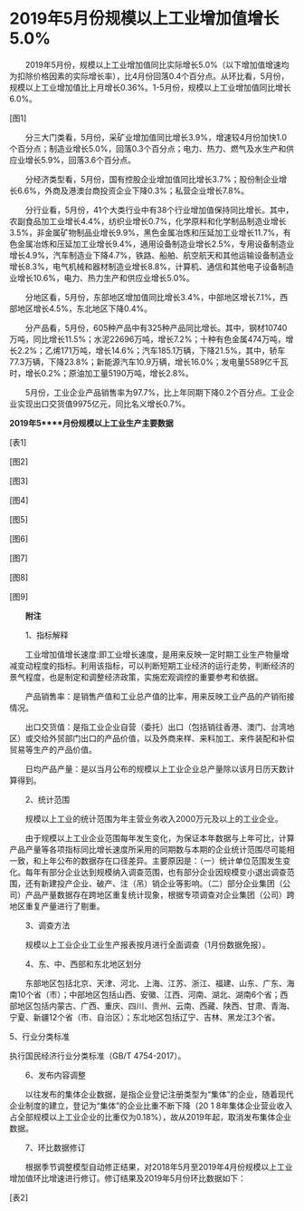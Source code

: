 # 2019年5月份规模以上工业增加值增长5.0%

　　2019年5月份，规模以上工业增加值同比实际增长5.0%（以下增加值增速均为扣除价格因素的实际增长率），比4月份回落0.4个百分点。从环比看，5月份，规模以上工业增加值比上月增长0.36%。1-5月份，规模以上工业增加值同比增长6.0%。

\[图1\]

　　分三大门类看，5月份，采矿业增加值同比增长3.9%，增速较4月份加快1.0个百分点；制造业增长5.0%，回落0.3个百分点；电力、热力、燃气及水生产和供应业增长5.9%，回落3.6个百分点。

　　分经济类型看，5月份，国有控股企业增加值同比增长3.7%；股份制企业增长6.6%，外商及港澳台商投资企业下降0.3%；私营企业增长7.8%。

　　分行业看，5月份，41个大类行业中有38个行业增加值保持同比增长。其中，农副食品加工业增长4.4%，纺织业增长0.7%，化学原料和化学制品制造业增长3.5%，非金属矿物制品业增长9.9%，黑色金属冶炼和压延加工业增长11.7%，有色金属冶炼和压延加工业增长9.4%，通用设备制造业增长2.5%，专用设备制造业增长4.9%，汽车制造业下降4.7%，铁路、船舶、航空航天和其他运输设备制造业增长8.3%，电气机械和器材制造业增长8.8%，计算机、通信和其他电子设备制造业增长10.6%，电力、热力生产和供应业增长5.0%。

　　分地区看，5月份，东部地区增加值同比增长3.4%，中部地区增长7.1%，西部地区增长4.5%，东北地区下降0.4%。

　　分产品看，5月份，605种产品中有325种产品同比增长。其中，钢材10740万吨，同比增长11.5%；水泥22696万吨，增长7.2%；十种有色金属474万吨，增长2.2%；乙烯171万吨，增长14.6%；汽车185.1万辆，下降21.5%，其中，轿车77.3万辆，下降23.8%；新能源汽车10.9万辆，增长16.0%；发电量5589亿千瓦时，增长0.2%；原油加工量5190万吨，增长2.8%。

　　5月份，工业企业产品销售率为97.7%，比上年同期下降0.2个百分点。工业企业实现出口交货值9975亿元，同比名义增长0.7%。

**2019****年****5****月份规模以上工业生产主要数据**

\[表1\]

\[图2\]

\[图3\]

\[图4\]

\[图5\]

\[图6\]

\[图7\]

\[图8\]

\[图9\]

　　**附注**

　　1、指标解释

　　工业增加值增长速度:即工业增长速度，是用来反映一定时期工业生产物量增减变动程度的指标。利用该指标，可以判断短期工业经济的运行走势，判断经济的景气程度，也是制定和调整经济政策，实施宏观调控的重要参考和依据。

　　产品销售率：是销售产值和工业总产值的比率，用来反映工业产品的产销衔接情况。

　　出口交货值：是指工业企业自营（委托）出口（包括销往香港、澳门、台湾地区）或交给外贸部门出口的产品价值，以及外商来样、来料加工、来件装配和补偿贸易等生产的产品价值。

　　日均产品产量：是以当月公布的规模以上工业企业总产量除以该月日历天数计算得到。

　　2、统计范围

　　规模以上工业的统计范围为年主营业务收入2000万元及以上的工业企业。

　　由于规模以上工业企业范围每年发生变化，为保证本年数据与上年可比，计算产品产量等各项指标同比增长速度所采用的同期数与本期的企业统计范围尽可能相一致，和上年公布的数据存在口径差异。主要原因是：（一）统计单位范围发生变化。每年有部分企业达到规模纳入调查范围，也有部分企业因规模变小退出调查范围，还有新建投产企业、破产、注（吊）销企业等影响。（二）部分企业集团（公司）产品产量数据存在跨地区重复统计现象，根据专项调查对企业集团（公司）跨地区重复产量进行了剔重。

　　3、调查方法

　　规模以上工业企业工业生产报表按月进行全面调查（1月份数据免报）。

　　4、东、中、西部和东北地区划分

　　东部地区包括北京、天津、河北、上海、江苏、浙江、福建、山东、广东、海南10个省（市）；中部地区包括山西、安徽、江西、河南、湖北、湖南6个省；西部地区包括内蒙古、广西、重庆、四川、贵州、云南、西藏、陕西、甘肃、青海、宁夏、新疆12个省（市、自治区）；东北地区包括辽宁、吉林、黑龙江3个省。

5、行业分类标准

执行国民经济行业分类标准（GB/T 4754-2017）。

　　6、发布内容调整

　　以往发布的集体企业数据，是指企业登记注册类型为“集体”的企业，随着现代企业制度的建立，登记为“集体”的企业比重不断下降（20 1 8年集体企业营业收入占全部规模以上工业企业的比重仅为0.18%），故从2019年起，取消发布集体企业数据。

　　7、环比数据修订

　　根据季节调整模型自动修正结果，对2018年5月至2019年4月份规模以上工业增加值环比增速进行修订。修订结果及2019年5月份环比数据如下：

  

\[表2\]